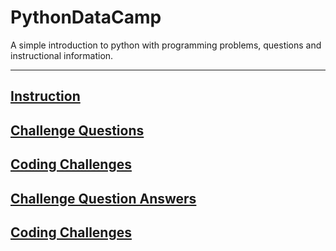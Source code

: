 # PythonDataCamp
A simple introduction to python with programming problems, questions and instructional information.

***

## [Instruction]()
## [Challenge Questions]()
## [Coding Challenges]()
## [Challenge Question Answers]()
## [Coding Challenges]()
